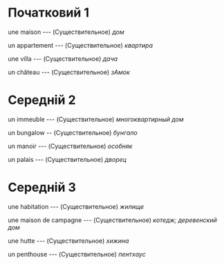 # Початковий 1

une maison --- (Существительное)
*дом*



un appartement --- (Существительное)
*квартира*



une villa --- (Существительное)
*дача*



un château --- (Существительное)
*зАмок*



# Середній 2

un immeuble --- (Существительное)
*многоквартирный дом*



un bungalow -- (Существительное)
*бунгало*



un manoir --- (Существительное)
*особняк*



un palais --- (Существительное)
*дворец*



# Середній 3

une habitation --- (Существительное)
*жилище*



une maison de campagne --- (Существительное)
*котедж; деревенский дом*



une hutte --- (Существительное)
*хижина*



un penthouse --- (Существительное)
*пентхаус*